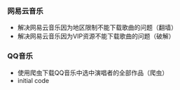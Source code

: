 ### 网易云音乐
* 解决网易云音乐因为地区限制不能下载歌曲的问题（翻墙）
* 解决网易云音乐因为VIP资源不能下载歌曲的问题（破解）
### QQ音乐 
* 使用爬虫下载QQ音乐中选中演唱者的全部作品（爬虫）
*  initial code
